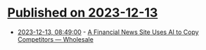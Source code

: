 # [Published on 2023-12-13](index.md)

* [2023-12-13, 08:49:00](https://soylentnews.org/article.pl?sid=23/12/12/0550222&from=rss) - [A Financial News Site Uses AI to Copy Competitors — Wholesale](https://soylentnews.org/article.pl?sid=23/12/12/0550222&from=rss)

